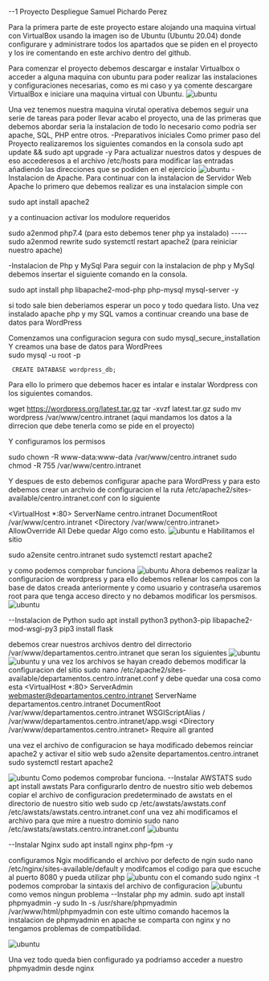 --1 Proyecto Despliegue Samuel Pichardo Perez 

Para la primera parte de este proyecto estare alojando una maquina virtual con VirtualBox usando la imagen iso de Ubuntu (Ubuntu 20.04) donde configurare y administrare todos los apartados que se piden en el proyecto y los ire comentando en este archivo dentro del github.

Para comenzar el proyecto debemos descargar e instalar Virtualbox o acceder a alguna maquina con ubuntu para poder realizar las instalaciones y configuraciones necesarias, como es mi caso y ya comente descargare VirtualBox e iniciare una maquina virtual con Ubuntu.
![ubuntu](imagenes/1.PNG) 

Una vez tenemos nuestra maquina virutal operativa debemos seguir una serie de tareas para poder llevar acabo el proyecto, una de las primeras que debemos abordar seria la instalacion de todo lo necesario como podria ser apache, SQL, PHP entre otros.
-Preparativos iniciales
Como primer paso del Proyecto realizaremos los siguientes comandos en la consola 
sudo apt update && sudo apt upgrade -y
Para actualizar nuestros datos y despues de eso accederesos a el archivo /etc/hosts para modificar las entradas añadiendo las direcciones que se podiden en el ejercicio
![ubuntu](imagenes/2.PNG)
-Instalacion de Apache.
Para continuar con la instalacion de Servidor Web Apache lo primero que debemos realizar es una instalacion simple con 

sudo apt install apache2 

y a continuacion activar los modulore requeridos 

sudo a2enmod php7.4 (para esto debemos tener php ya instalado) -----
sudo a2enmod rewrite
sudo systemctl restart apache2 (para reiniciar nuestro apache) 

-Instalacion de Php y MySql
Para seguir con la instalacion de php y MySql debemos insertar el siguiente comando en la consola.

sudo apt install php libapache2-mod-php php-mysql mysql-server -y

si todo sale bien deberiamos esperar un poco y todo quedara listo.
Una vez instalado apache php y my SQL vamos a continuar creando una base de datos para WordPress

  Comenzamos una configuracion segura con 
  sudo mysql_secure_installation
   Y creamos una base de datos para WordPrees  
       sudo mysql -u root -p

     CREATE DATABASE wordpress_db;
      
      

Para ello lo primero que debemos hacer es intalar e instalar Wordpress con los siguientes comandos.

wget https://wordpress.org/latest.tar.gz
tar -xvzf latest.tar.gz
sudo mv wordpress /var/www/centro.intranet (aqui mandamos los datos a la dirrecion que debe tenerla como se pide en el proyecto)

Y configuramos los permisos

sudo chown -R www-data:www-data /var/www/centro.intranet
sudo chmod -R 755 /var/www/centro.intranet 

Y despues de esto debemos configurar apache para WordPress y para esto debemos crear un archvio de configuracion el la ruta /etc/apache2/sites-available/centro.intranet.conf con lo siguiente

<VirtualHost *:80>
    ServerName centro.intranet
    DocumentRoot /var/www/centro.intranet
    <Directory /var/www/centro.intranet>
        AllowOverride All
    </Directory>
</VirtualHost>
Debe quedar Algo como esto. 
![ubuntu](imagenes/3.PNG) 
e Habilitamos el sitio 

sudo a2ensite centro.intranet
sudo systemctl restart apache2

y como podemos comprobar funciona 
![ubuntu](imagenes/4.PNG) 
Ahora debemos realizar la configuracion de wordpress y para ello debemos rellenar los campos con la base de datos creada anteriormente y como usuario y contraseña usaremos root para que tenga acceso directo y no debamos modificar los persmisos.
![ubuntu](imagenes/5.PNG) 

--Instalacion de Python 
sudo apt install python3 python3-pip libapache2-mod-wsgi-py3
pip3 install flask

debemos crear nuestros archivos dentro del dirrectorio  /var/www/departamentos.centro.intranet
que seran los siguientes 
![ubuntu](imagenes/6.PNG) 
![ubuntu](imagenes/7.PNG) 
y una vez los archivos se hayan creado debemos modificar la configuracion del sitio
sudo nano /etc/apache2/sites-available/departamentos.centro.intranet.conf 
y debe quedar una cosa como esta 
<VirtualHost *:80>
    ServerAdmin webmaster@departamentos.centro.intranet
    ServerName departamentos.centro.intranet
    DocumentRoot /var/www/departamentos.centro.intranet
    WSGIScriptAlias / /var/www/departamentos.centro.intranet/app.wsgi
    <Directory /var/www/departamentos.centro.intranet>
        Require all granted
    </Directory>
  
</VirtualHost>
una vez el archivo de configuracion se haya modificado debemos reinciar apache2 y activar el sitio web 
sudo a2ensite departamentos.centro.intranet
sudo systemctl restart apache2

![ubuntu](imagenes/8.PNG) 
Como podemos comprobar funciona.
--Instalar AWSTATS
sudo apt install awstats
Para configurarlo dentro de nuestro sitio web debemos copiar el archivo de configuracion predeterminado de awstats en el directorio de nuestro sitio web 
sudo cp /etc/awstats/awstats.conf /etc/awstats/awstats.centro.intranet.conf
una vez ahi modificamos el archivo para que mire a nuestro dominio
sudo nano /etc/awstats/awstats.centro.intranet.conf
![ubuntu](imagenes/9.PNG) 

--Instalar Nginx 
sudo apt install nginx php-fpm -y

configuramos Ngix modificando el archivo por defecto de ngin sudo nano /etc/nginx/sites-available/default y modifcamos el codigo para que escuche al puerto 8080 y pueda utilizar php 
![ubuntu](imagenes/10.PNG) 
con el comando sudo nginx -t podemos comprobar la sintaxis del archivo de configuracion 
![ubuntu](imagenes/11.PNG) 
como vemos ningun problema 
--Instalar php my admin. 
sudo apt install phpmyadmin -y
sudo ln -s /usr/share/phpmyadmin /var/www/html/phpmyadmin
con este ultimo comando hacemos la instalacion de phpmyadmin en apache se comparta con nginx y no tengamos problemas de compatibilidad.

![ubuntu](imagenes/12.PNG)

Una vez todo queda bien configurado ya podriamso acceder a nuestro phpmyadmin desde nginx 
